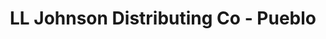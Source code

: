 ---
title: "LL Johnson Distributing Co - Pueblo"
url: /pueblo/ll-johnson-distributing-co-pueblo/
shop: agrarian
---